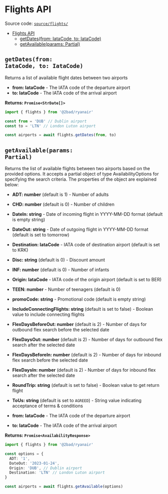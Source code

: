 # Flights API

Source code: [`source/flights/`](../source/flights/)

- [Flights API](#flights-api)
  - [getDates(from: IataCode, to: IataCode)](#getdatesfrom-iatacode-to-iatacode)
  - [getAvailable(params: Partial)](#getavailableparams-partial)

## <code>getDates(from: IataCode, to: IataCode)</code>

Returns a list of available flight dates between two airports

- **from: IataCode** - The IATA code of the departure airport
- **to: IataCode** - The IATA code of the arrival airport

**Returns: `Promise<StrDate[]>`**

```typescript
import { flights } from '@2bad/ryanair'

const from = 'DUB' // Dublin airport
const to = 'LTN' // London Luton airport

const airports = await flights.getDates(from, to)
```

## <code>getAvailable(params: Partial<AvailabilityOptions>)</code>

Returns the list of available flights between two airports based on the provided options. It accepts a partial object of type AvailabilityOptions for specifying the search criteria. The properties of the object are explained below:

- **ADT: number** (default is 1) - Number of adults
- **CHD: number** (default is 0) - Number of children
- **DateIn: string** - Date of incoming flight in YYYY-MM-DD format (default is empty string)
- **DateOut: string** - Date of outgoing flight in YYYY-MM-DD format (default is set to tomorrow)
- **Destination: IataCode** - IATA code of destination airport (default is set to KRK)
- **Disc: string** (default is 0) - Discount amount
- **INF: number** (default is 0) - Number of infants
- **Origin: IataCode** - IATA code of the origin airport (default is set to BER)
- **TEEN: number** - Number of teenagers (default is 0)
- **promoCode: string** - Promotional code (default is empty string)
- **IncludeConnectingFlights: string** (default is set to false) - Boolean value to include connecting flights
- **FlexDaysBeforeOut: number** (default is 2) - Number of days for outbound flex search before the selected date
- **FlexDaysOut: number** (default is 2) - Number of days for outbound flex search after the selected date
- **FlexDaysBeforeIn: number** (default is 2) - Number of days for inbound flex search before the selected date
- **FlexDaysIn: number** (default is 2) - Number of days for inbound flex search after the selected date
- **RoundTrip: string** (default is set to false) - Boolean value to get return flight
- **ToUs: string** (default is set to `AGREED`) - String value indicating acceptance of terms & conditions

- **from: IataCode** - The IATA code of the departure airport
- **to: IataCode** - The IATA code of the arrival airport

**Returns: `Promise<AvailabilityResponse>`**

```typescript
import { flights } from '@2bad/ryanair'

const options = {
  ADT: '1',
  DateOut: '2023-01-24',
  Origin: 'DUB', // Dublin airport
  Destination: 'LTN' // London Luton airport
}

const airports = await flights.getAvailable(options)
```
